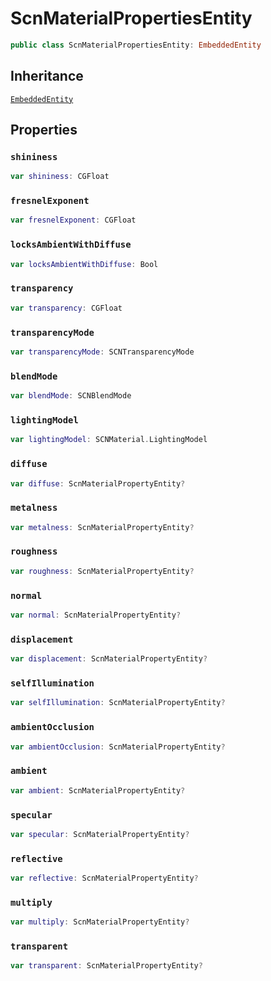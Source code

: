 # ScnMaterialPropertiesEntity

``` swift
public class ScnMaterialPropertiesEntity: EmbeddedEntity
```

## Inheritance

[`EmbeddedEntity`](api-reference/EmbeddedEntity)

## Properties

### `shininess`

``` swift
var shininess: CGFloat
```

### `fresnelExponent`

``` swift
var fresnelExponent: CGFloat
```

### `locksAmbientWithDiffuse`

``` swift
var locksAmbientWithDiffuse: Bool
```

### `transparency`

``` swift
var transparency: CGFloat
```

### `transparencyMode`

``` swift
var transparencyMode: SCNTransparencyMode
```

### `blendMode`

``` swift
var blendMode: SCNBlendMode
```

### `lightingModel`

``` swift
var lightingModel: SCNMaterial.LightingModel
```

### `diffuse`

``` swift
var diffuse: ScnMaterialPropertyEntity?
```

### `metalness`

``` swift
var metalness: ScnMaterialPropertyEntity?
```

### `roughness`

``` swift
var roughness: ScnMaterialPropertyEntity?
```

### `normal`

``` swift
var normal: ScnMaterialPropertyEntity?
```

### `displacement`

``` swift
var displacement: ScnMaterialPropertyEntity?
```

### `selfIllumination`

``` swift
var selfIllumination: ScnMaterialPropertyEntity?
```

### `ambientOcclusion`

``` swift
var ambientOcclusion: ScnMaterialPropertyEntity?
```

### `ambient`

``` swift
var ambient: ScnMaterialPropertyEntity?
```

### `specular`

``` swift
var specular: ScnMaterialPropertyEntity?
```

### `reflective`

``` swift
var reflective: ScnMaterialPropertyEntity?
```

### `multiply`

``` swift
var multiply: ScnMaterialPropertyEntity?
```

### `transparent`

``` swift
var transparent: ScnMaterialPropertyEntity?
```
